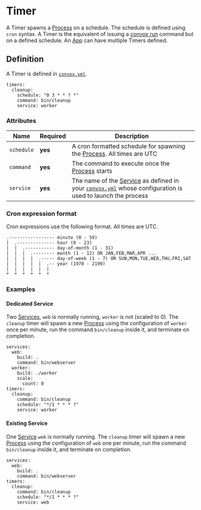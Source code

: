 # Timer

A Timer spawns a [Process](process.md) on a schedule. The schedule is defined using `cron` syntax. A Timer is the equivalent of issuing a [convox run](../../cli/run.md) command but on a defined schedule. An [App](../app.md) can have multiple Timers defined.

## Definition

A Timer is defined in [`convox.yml`](../../../configuration/convox.yml.md).

    timers:
      cleanup:
        schedule: "0 3 * * ? *"
        command: bin/cleanup
        service: worker

### Attributes

| Name       | Required | Description                                                                                                                                                     |
| ---------- | -------- | --------------------------------------------------------------------------------------------------------------------------------------------------------------- |
| `schedule` | **yes**  | A cron formatted schedule for spawning the [Process](process.md). All times are UTC                                                                             |
| `command`  | **yes**  | The command to execute once the [Process](process.md) starts                                                                                                    |
| `service`  | **yes**  | The name of the [Service](service.md) as defined in your [`convox.yml`](../../../configuration/convox.yml.md) whose configuration is used to launch the process |

### Cron expression format

Cron expressions use the following format. All times are UTC.

```
.----------------- minute (0 - 59)
|  .-------------- hour (0 - 23)
|  |  .----------- day-of-month (1 - 31)
|  |  |  .-------- month (1 - 12) OR JAN,FEB,MAR,APR ...
|  |  |  |  .----- day-of-week (1 - 7) OR SUN,MON,TUE,WED,THU,FRI,SAT
|  |  |  |  |  .-- year (1970 - 2199)
|  |  |  |  |  |
*  *  *  *  *  *
```

### Examples

#### Dedicated Service

Two [Services](service.md), `web` is normally running, `worker` is not (scaled to 0). The `cleanup` timer will spawn a new [Process](process.md) using the configuration of `worker` once per minute, run the command `bin/cleanup` inside it, and terminate on completion.

    services:
      web:
        build: .
        command: bin/webserver
      worker:
        build: ./worker
        scale: 
          count: 0
    timers:
      cleanup:
        command: bin/cleanup
        schedule: "*/1 * * * ?"
        service: worker

#### Existing Service

One [Service](service.md) `web` is normally running. The `cleanup` timer will spawn a new [Process](process.md) using the configuration of `web` one per minute, run the command `bin/cleanup` inside it, and terminate on completion.

    services:
      web:
        build: .
        command: bin/webserver
    timers:
      cleanup:
        command: bin/cleanup
        schedule: "*/1 * * * ?"
        service: web
